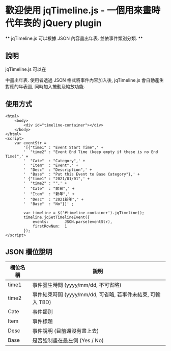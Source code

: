 # 歡迎使用 jqTimeline.js - 一個用來畫時代年表的 jQuery plugin

** jqTimeline.js 可以根據 JSON 內容畫出年表. 並依事件類別分類. **

## 說明
jqTimeline.js 可以在 <DIV> 中畫出年表. 使用者透過 JSON 格式將事件內容加入後, jqTimeline.js 會自動產生對應的年表圖, 同時加入捲動及縮放功能.

## 使用方式
```
<html>
    <body>
        <div id="timeline-container"></div>
    </body>
</html>
<script>
	var eventStr =
		'[{"time1" : "Event Start Time",' +
		'  "time2" : "Event End Time (keep empty if these is no End Time)",' +
		'  "Cate"  : "Category",' +
		'  "Item"  : "Event",' +
		'  "Desc"  : "Description",' +
		'  "Base"  : "Put this Event to Base Category"},' +
		' {"time1" : "2021/01/01",' +
		'  "time2" : "",' +
		'  "Cate"  : "節日",' +
		'  "Item"  : "新年",' +
		'  "Desc"  : "2021新年",' +
		'  "Base"  : "No"}]' ;

		var timeline = $('#timeline-container').jqTimeline();
		timeline.jqSetTimelineEvent({
			events:       JSON.parse(eventStr),
			firstRowNum:  1
		});
</script>
```

## JSON 欄位說明
| **欄位名稱** | **說明**                                                 |
| -------|------------------------------------------------------|
| time1  | 事件發生時間 (yyyy/mm/dd, 不可省略)                      |
| time2  | 事件結束時間 (yyyy/mm/dd, 可省略, 若事件未結束, 可輸入 TBD) |
| Cate   | 事件類別                                               |
| Item   | 事件標題                                               |
| Desc   | 事件說明 (目前還沒有畫上去)                               |
| Base   | 是否強制畫在最左側 (Yes / No)                            |
